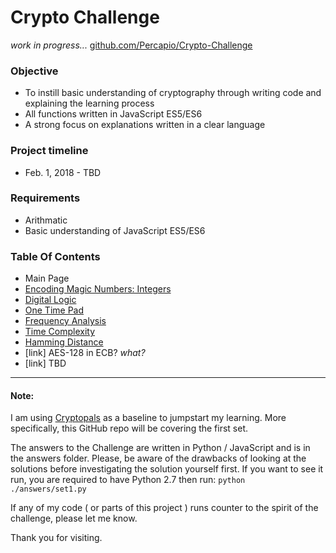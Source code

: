 # Crypto Challenge
_work in progress..._
[github.com/Percapio/Crypto-Challenge](https://github.com/Percapio/Crypto-Challenge)

### Objective
* To instill basic understanding of cryptography through writing code and explaining the learning process
* All functions written in JavaScript ES5/ES6
* A strong focus on explanations written in a clear language

### Project timeline
* Feb. 1, 2018 - TBD

### Requirements
* Arithmatic
* Basic understanding of JavaScript ES5/ES6

### Table Of Contents
* Main Page
* [Encoding Magic Numbers: Integers](./crypto_pg2/)
* [Digital Logic](./crypto_pg3/)
* [One Time Pad](./crypto_pg4/)
* [Frequency Analysis](./crypto_pg5/)
* [Time Complexity](./crypto_pg6/)
* [Hamming Distance](./crypto_pg7/)
* [link] AES-128 in ECB? *what?*
* [link] TBD

---
#### Note:
I am using [Cryptopals](https://cryptopals.com/) as a baseline to jumpstart my learning.  More specifically, this GitHub repo will be covering the first set.  

The answers to the Challenge are written in Python / JavaScript and is in the answers folder.  Please, be aware of the drawbacks of looking at the solutions before investigating the solution yourself first.  If you want to see it run, you are required to have Python 2.7 then run: 
```python ./answers/set1.py```

If any of my code ( or parts of this project ) runs counter to the spirit of the challenge, please let me know.

Thank you for visiting.